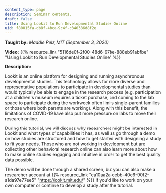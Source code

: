 ```yaml
---
content_type: page
description: Seminar contents.
draft: false
title: Using Lookit to Run Developmental Studies Online
uid: f80015fa-db8f-4bce-9c4f-c340386d8f2e
---
```

**Taught by:** *Maddie Pelz, MIT (September 3, 2020)*

**Video:** {{% resource_link "5116de0f-2f00-48d6-97be-888eb91abfbe" "Using Lookit to Run Developmental Studies Online" %}}

**Description:** 

Lookit is an online platform for designing and running asynchronous developmental studies. This technology allows for more diverse and representative populations to participate in developmental studies than would typically be able to engage in the research process (e.g. participation at a children's museum requires a ticket purchase, and coming to the lab space to participate during the workweek often limits single-parent families or those where both parents are working). Along with this benefit, the limitations of COVID-19 have also put more pressure on labs to move their research online. 

During this tutorial, we will discuss why researchers might be interested in Lookit and what types of capabilities it has, as well as go through a demo on how studies are structured and how to get started with designing a study to fit your needs. Those who are not working in development but are collecting other behavioral research online can also learn more about how to make online studies engaging and intuitive in order to get the best quality data possible. 

The demo will be done through a shared screen, but you can also make a researcher account at {{% resource_link "ea10aa2a-cebb-40c6-90f2-a1da97e77ee5" "https://lookit.mit.edu/" %}} if you'd like to work on your own computer or continue to develop a study after the tutorial.
